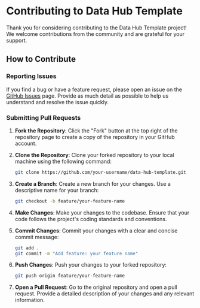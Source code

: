 # Contributing to Data Hub Template

Thank you for considering contributing to the Data Hub Template project! We welcome contributions from the community and are grateful for your support.

## How to Contribute

### Reporting Issues

If you find a bug or have a feature request, please open an issue on the [GitHub Issues](https://github.com/bert-cafecito/data-hub-template/issues) page. Provide as much detail as possible to help us understand and resolve the issue quickly.

### Submitting Pull Requests

1. **Fork the Repository**: Click the "Fork" button at the top right of the repository page to create a copy of the repository in your GitHub account.

2. **Clone the Repository**: Clone your forked repository to your local machine using the following command:
    ```sh
    git clone https://github.com/your-username/data-hub-template.git
    ```

3. **Create a Branch**: Create a new branch for your changes. Use a descriptive name for your branch:
    ```sh
    git checkout -b feature/your-feature-name
    ```

4. **Make Changes**: Make your changes to the codebase. Ensure that your code follows the project's coding standards and conventions.

5. **Commit Changes**: Commit your changes with a clear and concise commit message:
    ```sh
    git add .
    git commit -m "Add feature: your feature name"
    ```

6. **Push Changes**: Push your changes to your forked repository:
    ```sh
    git push origin feature/your-feature-name
    ```

7. **Open a Pull Request**: Go to the original repository and open a pull request. Provide a detailed description of your changes and any relevant information.